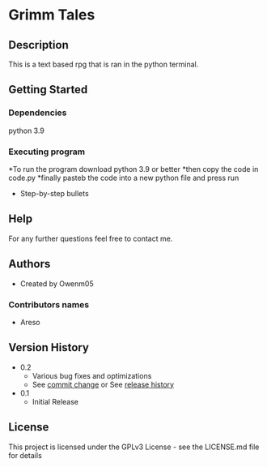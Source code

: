 # Grimm Tales

## Description

This is a text based rpg that is ran in the python terminal.

## Getting Started

### Dependencies

python 3.9

### Executing program

*To run the program download python 3.9 or better 
*then copy the code in code.py 
*finally pasteb the code into a new python file and press run
* Step-by-step bullets

## Help

For any further questions feel free to contact me.

## Authors
* Created by Owenm05 

### Contributors names

* Areso

## Version History

* 0.2
    * Various bug fixes and optimizations
    * See [commit change]() or See [release history]()
* 0.1
    * Initial Release

## License

This project is licensed under the GPLv3 License - see the LICENSE.md file for details
